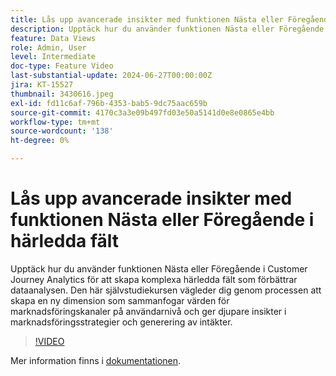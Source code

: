 ```yaml
---
title: Lås upp avancerade insikter med funktionen Nästa eller Föregående i härledda fält
description: Upptäck hur du använder funktionen Nästa eller Föregående i Customer Journey Analytics för att skapa komplexa härledda fält som förbättrar dataanalysen. Den här självstudiekursen vägleder dig genom processen att skapa en ny dimension som sammanfogar värden för marknadsföringskanaler på användarnivå och ger djupare insikter i marknadsföringsstrategier och generering av intäkter.
feature: Data Views
role: Admin, User
level: Intermediate
doc-type: Feature Video
last-substantial-update: 2024-06-27T00:00:00Z
jira: KT-15527
thumbnail: 3430616.jpeg
exl-id: fd11c6af-796b-4353-bab5-9dc75aac659b
source-git-commit: 4170c3a3e09b497fd03e50a5141d0e8e0865e4bb
workflow-type: tm+mt
source-wordcount: '138'
ht-degree: 0%

---
```


# Lås upp avancerade insikter med funktionen Nästa eller Föregående i härledda fält

Upptäck hur du använder funktionen Nästa eller Föregående i Customer Journey Analytics för att skapa komplexa härledda fält som förbättrar dataanalysen. Den här självstudiekursen vägleder dig genom processen att skapa en ny dimension som sammanfogar värden för marknadsföringskanaler på användarnivå och ger djupare insikter i marknadsföringsstrategier och generering av intäkter.

>[!VIDEO](https://video.tv.adobe.com/v/3447737/?learn=on&captions=swe)

Mer information finns i [dokumentationen](https://experienceleague.adobe.com/sv/docs/analytics-platform/using/cja-dataviews/derived-fields).
